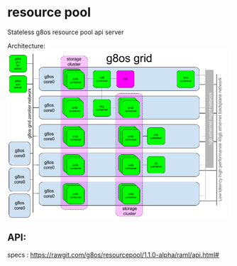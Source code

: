 # resource pool
Stateless g8os resource pool api server


Architecture:
![Architecture](g8os-resourcepool.png)

## API:
specs : https://rawgit.com/g8os/resourcepool/1.1.0-alpha/raml/api.html#
